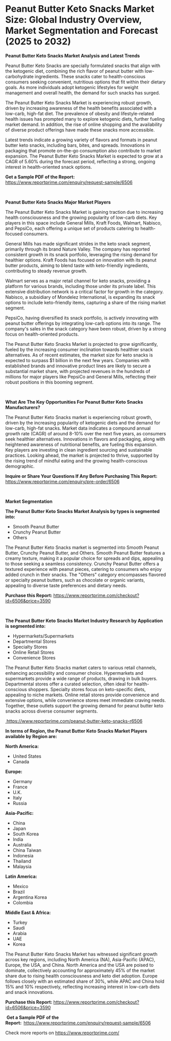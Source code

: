 <p><h1>Peanut Butter Keto Snacks Market Size: Global Industry Overview, Market Segmentation and Forecast (2025 to 2032)</h1></p><p><strong>Peanut Butter Keto Snacks Market Analysis and Latest Trends</strong></p>
<p><p>Peanut Butter Keto Snacks are specially formulated snacks that align with the ketogenic diet, combining the rich flavor of peanut butter with low-carbohydrate ingredients. These snacks cater to health-conscious consumers seeking convenient, nutritious options that fit within their dietary goals. As more individuals adopt ketogenic lifestyles for weight management and overall health, the demand for such snacks has surged.</p><p>The Peanut Butter Keto Snacks Market is experiencing robust growth, driven by increasing awareness of the health benefits associated with a low-carb, high-fat diet. The prevalence of obesity and lifestyle-related health issues has prompted many to explore ketogenic diets, further fueling market demand. In addition, the rise of online shopping and the availability of diverse product offerings have made these snacks more accessible.</p><p>Latest trends indicate a growing variety of flavors and formats in peanut butter keto snacks, including bars, bites, and spreads. Innovations in packaging that promote on-the-go consumption also contribute to market expansion. The Peanut Butter Keto Snacks Market is expected to grow at a CAGR of 5.60% during the forecast period, reflecting a strong, ongoing interest in health-oriented snack options.</p></p>
<p><strong>Get a Sample PDF of the Report:&nbsp;</strong> <a href="https://www.reportprime.com/enquiry/request-sample/6506?utm_campaign=3543&utm_medium=2&utm_source=Github&utm_content=ia&utm_term=19032025&utm_id=peanut-butter-keto-snacks">https://www.reportprime.com/enquiry/request-sample/6506</a></p>
<p>&nbsp;</p>
<p><strong>Peanut Butter Keto Snacks Major Market Players</strong></p>
<p><p>The Peanut Butter Keto Snacks Market is gaining traction due to increasing health consciousness and the growing popularity of low-carb diets. Key players in this space include General Mills, Kraft Foods, Walmart, Nabisco, and PepsiCo, each offering a unique set of products catering to health-focused consumers. </p><p>General Mills has made significant strides in the keto snack segment, primarily through its brand Nature Valley. The company has reported consistent growth in its snack portfolio, leveraging the rising demand for healthier options. Kraft Foods has focused on innovation with its peanut butter products, aiming to blend taste with keto-friendly ingredients, contributing to steady revenue growth.</p><p>Walmart serves as a major retail channel for keto snacks, providing a platform for various brands, including those under its private label. This extensive distribution network is a critical factor for growth in the category. Nabisco, a subsidiary of Mondelez International, is expanding its snack options to include keto-friendly items, capturing a share of the rising market segment.</p><p>PepsiCo, having diversified its snack portfolio, is actively innovating with peanut butter offerings by integrating low-carb options into its range. The company's sales in the snack category have been robust, driven by a strong focus on health-oriented products.</p><p>The Peanut Butter Keto Snacks Market is projected to grow significantly, fueled by the increasing consumer inclination towards healthier snack alternatives. As of recent estimates, the market size for keto snacks is expected to surpass $1 billion in the next few years. Companies with established brands and innovative product lines are likely to secure a substantial market share, with projected revenues in the hundreds of millions for major players like PepsiCo and General Mills, reflecting their robust positions in this booming segment.</p></p>
<p>&nbsp;</p>
<p><strong>What Are The Key Opportunities For Peanut Butter Keto Snacks Manufacturers?</strong></p>
<p><p>The Peanut Butter Keto Snacks market is experiencing robust growth, driven by the increasing popularity of ketogenic diets and the demand for low-carb, high-fat snacks. Market data indicates a compound annual growth rate (CAGR) of around 8-10% over the next five years, as consumers seek healthier alternatives. Innovations in flavors and packaging, along with heightened awareness of nutritional benefits, are fueling this expansion. Key players are investing in clean ingredient sourcing and sustainable practices. Looking ahead, the market is projected to thrive, supported by the rising trend of mindful eating and the growing health-conscious demographic.</p></p>
<p><strong>Inquire or Share Your Questions If Any Before Purchasing This Report:</strong> <a href="https://www.reportprime.com/enquiry/pre-order/6506?utm_campaign=3543&utm_medium=2&utm_source=Github&utm_content=ia&utm_term=19032025&utm_id=peanut-butter-keto-snacks">https://www.reportprime.com/enquiry/pre-order/6506</a></p>
<p>&nbsp;</p>
<p><strong>Market Segmentation</strong></p>
<p><strong>The Peanut Butter Keto Snacks Market Analysis by types is segmented into:</strong></p>
<p><ul><li>Smooth Peanut Butter</li><li>Crunchy Peanut Butter</li><li>Others</li></ul></p>
<p><p>The Peanut Butter Keto Snacks market is segmented into Smooth Peanut Butter, Crunchy Peanut Butter, and Others. Smooth Peanut Butter features a creamy texture, making it a popular choice for spreads and dips, appealing to those seeking a seamless consistency. Crunchy Peanut Butter offers a textured experience with peanut pieces, catering to consumers who enjoy added crunch in their snacks. The "Others" category encompasses flavored or specialty peanut butters, such as chocolate or organic variants, appealing to diverse taste preferences and dietary needs.</p></p>
<p><strong>Purchase this Report:&nbsp;</strong><a href="https://www.reportprime.com/checkout?id=6506&price=3590&utm_campaign=3543&utm_medium=2&utm_source=Github&utm_content=ia&utm_term=19032025&utm_id=peanut-butter-keto-snacks">https://www.reportprime.com/checkout?id=6506&price=3590</a></p>
<p>&nbsp;</p>
<p><strong>The Peanut Butter Keto Snacks Market Industry Research by Application is segmented into:</strong></p>
<p><ul><li>Hypermarkets/Supermarkets</li><li>Departmental Stores</li><li>Specialty Stores</li><li>Online Retail Stores</li><li>Convenience Stores</li></ul></p>
<p><p>The Peanut Butter Keto Snacks market caters to various retail channels, enhancing accessibility and consumer choice. Hypermarkets and supermarkets provide a wide range of products, drawing in bulk buyers. Departmental stores offer a curated selection, often ideal for health-conscious shoppers. Specialty stores focus on keto-specific diets, appealing to niche markets. Online retail stores provide convenience and extensive options, while convenience stores meet immediate craving needs. Together, these outlets support the growing demand for peanut butter keto snacks across diverse consumer segments.</p></p>
<p><a href="https://www.reportprime.com/peanut-butter-keto-snacks-r6506?utm_campaign=3543&utm_medium=2&utm_source=Github&utm_content=ia&utm_term=19032025&utm_id=peanut-butter-keto-snacks">&nbsp;https://www.reportprime.com/peanut-butter-keto-snacks-r6506</a></p>
<p><strong>In terms of Region, the Peanut Butter Keto Snacks Market Players available by Region are:</strong></p>
<p>
    <p> <strong> North America: </strong>
        <ul>
            <li>United States</li>
            <li>Canada</li>
        </ul>
        </p> 
    <p> <strong> Europe: </strong>
        <ul>
            <li>Germany</li>
            <li>France</li>
            <li>U.K.</li>
            <li>Italy</li>
            <li>Russia</li>
        </ul>
        </p> 
    <p> <strong> Asia-Pacific: </strong>
        <ul>
            <li>China</li>
            <li>Japan</li>
            <li>South Korea</li>
            <li>India</li>
            <li>Australia</li>
            <li>China Taiwan</li>
            <li>Indonesia</li>
            <li>Thailand</li>
            <li>Malaysia</li>
        </ul>
        </p> 
    <p> <strong> Latin America: </strong>
        <ul>
            <li>Mexico</li>
            <li>Brazil</li>
            <li>Argentina Korea</li>
            <li>Colombia</li>
        </ul>
        </p> 
    <p> <strong> Middle East & Africa: </strong>
        <ul>
            <li>Turkey</li>
            <li>Saudi</li>
            <li>Arabia</li>
            <li>UAE</li>
            <li>Korea</li>
        </ul>
    </p>
    </p>
<p><p>The Peanut Butter Keto Snacks Market has witnessed significant growth across key regions, including North America (NA), Asia-Pacific (APAC), Europe, the USA, and China. North America and the USA are poised to dominate, collectively accounting for approximately 45% of the market share due to rising health consciousness and keto diet adoption. Europe follows closely with an estimated share of 30%, while APAC and China hold 15% and 10% respectively, reflecting increasing interest in low-carb diets and snack innovations.</p></p>
<p><strong>Purchase this Report: </strong><a href="https://www.reportprime.com/checkout?id=6506&price=3590&utm_campaign=3543&utm_medium=2&utm_source=Github&utm_content=ia&utm_term=19032025&utm_id=peanut-butter-keto-snacks">https://www.reportprime.com/checkout?id=6506&price=3590</a></p>
<p>&nbsp;<strong>Get a Sample PDF of the Report:&nbsp;&nbsp;</strong><a href="https://www.reportprime.com/enquiry/request-sample/6506?utm_campaign=3543&utm_medium=2&utm_source=Github&utm_content=ia&utm_term=19032025&utm_id=peanut-butter-keto-snacks">https://www.reportprime.com/enquiry/request-sample/6506</a></p>
<p><strong></strong></p>
<p>Check more reports on <a href="https://www.reportprime.com/?utm_campaign=3543&utm_medium=2&utm_source=Github&utm_content=ia&utm_term=19032025&utm_id=peanut-butter-keto-snacks">https://www.reportprime.com/</a></p>